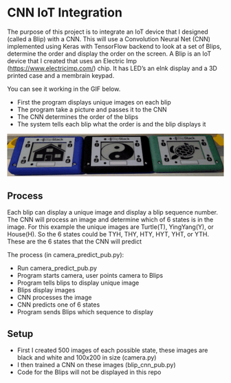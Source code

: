 # CNN IoT Integration
The purpose of this project is to integrate an IoT device that I designed (called a Blip) with a CNN.   This will use a Convolution Neural Net (CNN) implemented using Keras with TensorFlow backend to look at a set of Blips, determine the order and display the order on the screen.  A Blip is an IoT device that I created that uses an Electric Imp (https://www.electricimp.com/) chip.  It has LED’s an eInk display and a 3D printed case and a membrain keypad.

You can see it working in the GIF below.  
* First the program displays unique images on each blip
* The program take a picture and passes it to the CNN
* The CNN determines the order of the blips
* The system tells each blip what the order is and the blip displays it

![alt text](https://github.com/enyeartc/blipgit/blob/master/screencap.gif)

## Process
Each blip can display a unique image and display a blip sequence number. The CNN will process an image and determine which of 6 states is in the image.  For this example the unique images are Turtle(T), YingYang(Y), or House(H).  So the 6 states could be TYH, THY, HTY, HYT, YHT, or YTH.   These are the 6 states that the CNN will predict  

The process (in camera_predict_pub.py):
* Run camera_predict_pub.py 
* Program starts camera, user points camera to Blips 
* Program tells blips to display unique image 
* Blips display images
* CNN processes the image
* CNN predicts one of 6 states
* Program sends Blips which sequence to display


## Setup 

* First I created 500 images of each possible state, these images are black and white and 100x200 in size (camera.py)
* I then trained a CNN on these images (blip_cnn_pub.py)
* Code for the Blips will not be displayed in this repo
